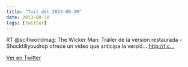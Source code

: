 ```yaml
---
title: "Tuit del 2013-08-30"
date: 2013-08-30
tags: [twitter]
---
```


RT @scifiworldmag: The Wicker Man: Tráiler de la versión restaurada - Shocktillyoudrop ofrece un vídeo que anticipa la versió... http://t.c…



[Ver en Twitter](https://twitter.com/i/web/status/373563297024737280)
